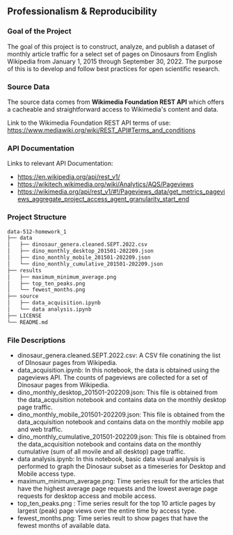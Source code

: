 ## Professionalism & Reproducibility

### Goal of the Project

The goal of this project is to construct, analyze, and publish a dataset of monthly article traffic for a select set of pages on Dinosaurs from English Wikipedia from January 1, 2015 through September 30, 2022. The purpose of this is to develop and follow best practices for open scientific research.

### Source Data
The source data comes from **Wikimedia Foundation REST API** which offers a cacheable and straightforward access to Wikimedia's content and data. 

Link to the Wikimedia Foundation REST API terms of use: https://www.mediawiki.org/wiki/REST_API#Terms_and_conditions

### API Documentation
Links to relevant API Documentation:
- https://en.wikipedia.org/api/rest_v1/
- https://wikitech.wikimedia.org/wiki/Analytics/AQS/Pageviews
- https://wikimedia.org/api/rest_v1/#!/Pageviews_data/get_metrics_pageviews_aggregate_project_access_agent_granularity_start_end

### Project Structure

```bash
data-512-homework_1
├── data
│   ├── dinosaur_genera.cleaned.SEPT.2022.csv
│   ├── dino_monthly_desktop_201501-202209.json
│   ├── dino_monthly_mobile_201501-202209.json
│   └── dino_monthly_cumulative_201501-202209.json
├── results
│   ├── maximum_minimum_average.png
│   ├── top_ten_peaks.png
│   └── fewest_months.png
├── source
│   ├── data_acquisition.ipynb
│   └── data analysis.ipynb
├── LICENSE
└── README.md
 ```

### File Descriptions

- dinosaur_genera.cleaned.SEPT.2022.csv: A CSV file conatining the list of DInosaur pages from Wikipedia.
- data_acquisition.ipynb: In this notebook, the data is obtained using the pageviews API.  The counts of pageviews are collected for a set of Dinosaur pages from Wikipedia.
- dino_monthly_desktop_201501-202209.json: This file is obtained from the data_acquisition notebook and contains data on the monthly desktop page traffic.
- dino_monthly_mobile_201501-202209.json: This file is obtained from the data_acquisition notebook and contains data on the monthly mobile app and web traffic.
- dino_monthly_cumulative_201501-202209.json: This file is obtained from the data_acquisition notebook and contains data on the monthly cumulative (sum of all movile and all desktop) page traffic.
- data analysis.ipynb: In this notebook, basic data visual analysis is performed to graph the Dinosaur subset as a timeseries for Desktop and Mobile access type.
- maximum_minimum_average.png: Time series result for the articles that have the highest average page requests and the lowest average page requests for desktop access and mobile access.
- top_ten_peaks.png : Time series result for the top 10 article pages by largest (peak) page views over the entire time by access type.
- fewest_months.png:  Time series reult to show pages that have the fewest months of available data.
